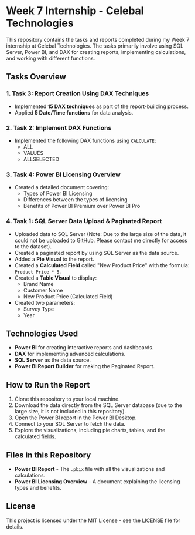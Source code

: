 # Week 7 Internship - Celebal Technologies

This repository contains the tasks and reports completed during my Week 7 internship at Celebal Technologies. The tasks primarily involve using SQL Server, Power BI, and DAX for creating reports, implementing calculations, and working with different functions.

## Tasks Overview

### 1. **Task 3: Report Creation Using DAX Techniques**
   - Implemented **15 DAX techniques** as part of the report-building process.
   - Applied **5 Date/Time functions** for data analysis.

### 2. **Task 2: Implement DAX Functions**
   - Implemented the following DAX functions using `CALCULATE`:
     - ALL
     - VALUES
     - ALLSELECTED

### 3. **Task 4: Power BI Licensing Overview**
   - Created a detailed document covering:
     - Types of Power BI Licensing
     - Differences between the types of licensing
     - Benefits of Power BI Premium over Power BI Pro
    
### 4. **Task 1: SQL Server Data Upload & Paginated Report**
   - Uploaded data to SQL Server (Note: Due to the large size of the data, it could not be uploaded to GitHub. Please contact me directly for access to the dataset).
   - Created a paginated report by using SQL Server as the data source.
   - Added a **Pie Visual** to the report.
   - Created a **Calculated Field** called "New Product Price" with the formula: `Product Price * 5`.
   - Created a **Table Visual** to display:
     - Brand Name
     - Customer Name
     - New Product Price (Calculated Field)
   - Created two parameters:
     - Survey Type
     - Year

## Technologies Used

- **Power BI** for creating interactive reports and dashboards.
- **DAX** for implementing advanced calculations.
- **SQL Server** as the data source.
- **Power Bi Report Builder** for making the Paginated Report. 

## How to Run the Report

1. Clone this repository to your local machine.
2. Download the data directly from the SQL Server database (due to the large size, it is not included in this repository).
3. Open the Power BI report in the Power BI Desktop.
4. Connect to your SQL Server to fetch the data.
5. Explore the visualizations, including pie charts, tables, and the calculated fields.

## Files in this Repository

- **Power BI Report** - The `.pbix` file with all the visualizations and calculations.
- **Power BI Licensing Overview** - A document explaining the licensing types and benefits.

## License

This project is licensed under the MIT License - see the [LICENSE](LICENSE) file for details.

